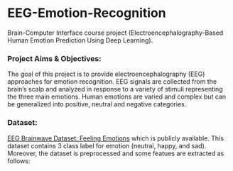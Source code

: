 # EEG-Emotion-Recognition
Brain-Computer Interface course project (Electroencephalography-Based Human Emotion Prediction Using Deep Learning).

### Project Aims & Objectives:
The goal of this project is to provide electroencephalography (EEG) approaches for emotion recognition. EEG signals are collected from the brain’s scalp and analyzed in response to a variety of stimuli representing the three main emotions. Human emotions are varied and complex but can be generalized into positive, neutral and negative categories.

### Dataset:
[EEG Brainwave Dataset: Feeling Emotions](https://www.kaggle.com/datasets/birdy654/eeg-brainwave-dataset-feeling-emotions) which is publicly available. This dataset contains 3 class label for emotion (neutral, happy, and sad). Moreover, the dataset is preprocessed and some featues are extracted as follows:


